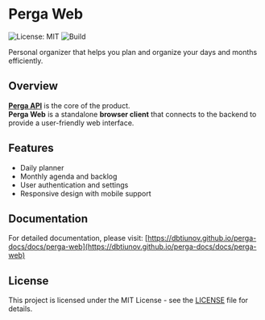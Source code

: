 # Perga Web

![License: MIT](https://img.shields.io/badge/License-MIT-blue.svg)
![Build](https://github.com/dbtiunov/perga-web/actions/workflows/ci.yml/badge.svg)

Personal organizer that helps you plan and organize your days and months efficiently.

## Overview

**[Perga API](https://github.com/dbtiunov/perga-api)** is the core of the product.  
**Perga Web** is a standalone **browser client** that connects to the backend to provide a user-friendly web interface.

## Features

- Daily planner
- Monthly agenda and backlog
- User authentication and settings
- Responsive design with mobile support

## Documentation

For detailed documentation, please visit:
[https://dbtiunov.github.io/perga-docs/docs/perga-web](https://dbtiunov.github.io/perga-docs/docs/perga-web)

## License

This project is licensed under the MIT License - see the [LICENSE](LICENSE) file for details.
